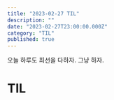 ```yaml
---
title: "2023-02-27 TIL"
description: ""
date: "2023-02-27T23:00:00.000Z"
category: "TIL"
published: true
---
```


오늘 하루도 최선을 다하자. 그냥 하자.

# TIL
